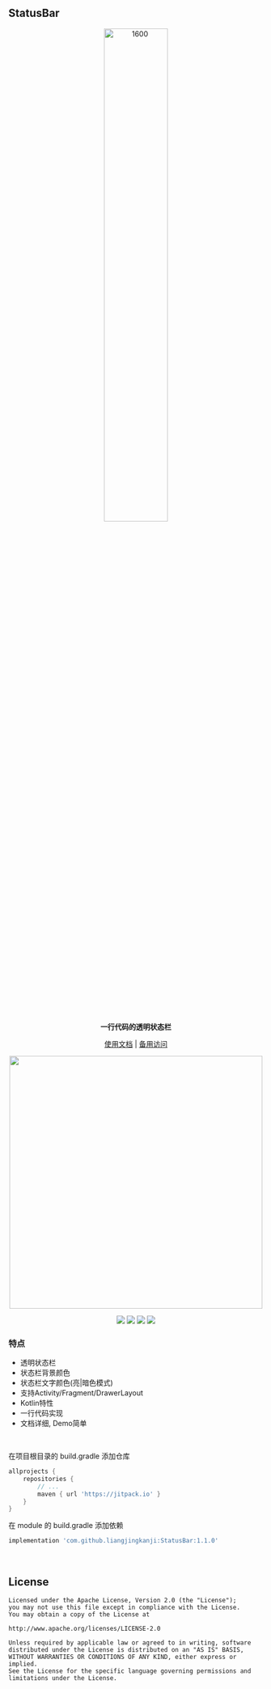 ## StatusBar

<p align="center"><img src="https://i.imgur.com/o18sw7W.jpg" alt="1600" width="50%"/></p>

<p align="center"><strong>一行代码的透明状态栏</strong></p>

<p align="center"><a href="http://liangjingkanji.github.io/StatusBar/">使用文档</a> | <a href="https://coding-pages-bucket-3558162-8706000-16648-587726-1252757332.cos-website.ap-shanghai.myqcloud.com/">备用访问</a></p>

<p align="center"><img src="https://i.imgur.com/xSxATkx.jpg" width="500"/></p>

<p align="center">
<a href="https://jitpack.io/#liangjingkanji/StatusBar"><img src="https://jitpack.io/v/liangjingkanji/StatusBar.svg"/></a>
<img src="https://img.shields.io/badge/language-kotlin-orange.svg"/>
<img src="https://img.shields.io/badge/license-Apache-blue"/>
<a href="https://jq.qq.com/?_wv=1027&k=vWsXSNBJ"><img src="https://img.shields.io/badge/QQ群-752854893-blue"/></a>
</p>

### 特点

- 透明状态栏
- 状态栏背景颜色
- 状态栏文字颜色(亮|暗色模式)
- 支持Activity/Fragment/DrawerLayout
- Kotlin特性
- 一行代码实现
- 文档详细, Demo简单


<br>

在项目根目录的 build.gradle 添加仓库

```groovy
allprojects {
    repositories {
        // ...
        maven { url 'https://jitpack.io' }
    }
}
```

在 module 的 build.gradle 添加依赖

```groovy
implementation 'com.github.liangjingkanji:StatusBar:1.1.0'
```

<br>

## License

```
Licensed under the Apache License, Version 2.0 (the "License");
you may not use this file except in compliance with the License.
You may obtain a copy of the License at

http://www.apache.org/licenses/LICENSE-2.0

Unless required by applicable law or agreed to in writing, software
distributed under the License is distributed on an "AS IS" BASIS,
WITHOUT WARRANTIES OR CONDITIONS OF ANY KIND, either express or implied.
See the License for the specific language governing permissions and
limitations under the License.
```
